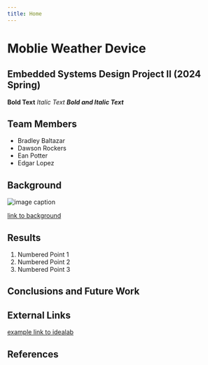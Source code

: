 ```yaml
---
title: Home
---
```


# Moblie Weather Device
## Embedded Systems Design Project II (2024 Spring)

**Bold Text**
_Italic Text_
**_Bold and Italic Text_**

## Team Members

* Bradley Baltazar
* Dawson Rockers
* Ean Potter
* Edgar Lopez

## Background

![image caption](https://idealab.asu.edu/assets/images/research/jumper1.png)

[link to background](/background)

## Results

1. Numbered Point 1
1. Numbered Point 2
1. Numbered Point 3

## Conclusions and Future Work

## External Links

[example link to idealab](https://idealab.asu.edu)


## References
